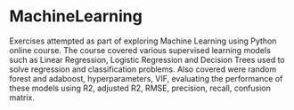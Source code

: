 # MachineLearning
Exercises attempted as part of exploring Machine Learning using Python online course. The course covered various supervised learning models such as Linear Regression, Logistic Regression and Decision Trees used to solve regression and classification problems. Also covered were random forest and adaboost, hyperparameters, VIF, evaluating the performance of these models using R2, adjusted R2, RMSE, precision, recall, confusion matrix. 
